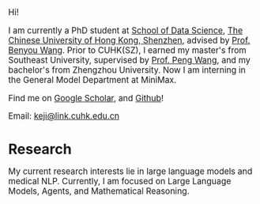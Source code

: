 [//]: # (# About Me)

<div class='paper-box-text' style="font-size: larger;" markdown="1">
Hi!

I am currently a PhD student at [School of Data Science](https://sds.cuhk.edu.cn/en), [The Chinese University of Hong Kong, Shenzhen](https://wabyking.github.io/old.html), advised by [Prof. Benyou Wang](https://sds.cuhk.edu.cn/en/teacher/571).
Prior to CUHK(SZ), I earned my master's from Southeast University, supervised by [Prof. Peng Wang](https://cs.seu.edu.cn/2023/1024/c23024a469544/page.htm), and my bachelor's from Zhengzhou University.
Now I am interning in the General Model Department at MiniMax.

[//]: # (Now I am interning at the NLP Center of Tencent AI Lab under the supervision of [Dr.Zhaopeng Tu]&#40;https://tuzhaopeng.github.io/&#41;.)

Find me on [Google Scholar](https://scholar.google.com/citations?user=F0BAd_IAAAAJ&hl=zh-CN), and [Github](https://github.com/1KE-JI)!

Email: keji@link.cuhk.edu.cn

[//]: # (In my free time, I enjoy swimming, playing board games, and photography. Additionally, I occasionally post random thoughts on [Zhihu]&#40;https://www.zhihu.com/people/cautious-56&#41;.)

[//]: # (📢 I am expected to graduate in 2025. If you have any suitable job recommendations, please feel free to contact me.)

</div>

# Research
<div class='paper-box-text' style="font-size: larger;" markdown="1">
My current research interests lie in large language models and medical NLP. 
Currently, I am focused on Large Language Models, Agents, and Mathematical Reasoning.
</div>
